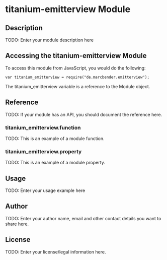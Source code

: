 # titanium-emitterview Module

## Description

TODO: Enter your module description here

## Accessing the titanium-emitterview Module

To access this module from JavaScript, you would do the following:

    var titanium_emitterview = require("de.marcbender.emitterview");

The titanium_emitterview variable is a reference to the Module object.

## Reference

TODO: If your module has an API, you should document
the reference here.

### titanium_emitterview.function

TODO: This is an example of a module function.

### titanium_emitterview.property

TODO: This is an example of a module property.

## Usage

TODO: Enter your usage example here

## Author

TODO: Enter your author name, email and other contact
details you want to share here.

## License

TODO: Enter your license/legal information here.
